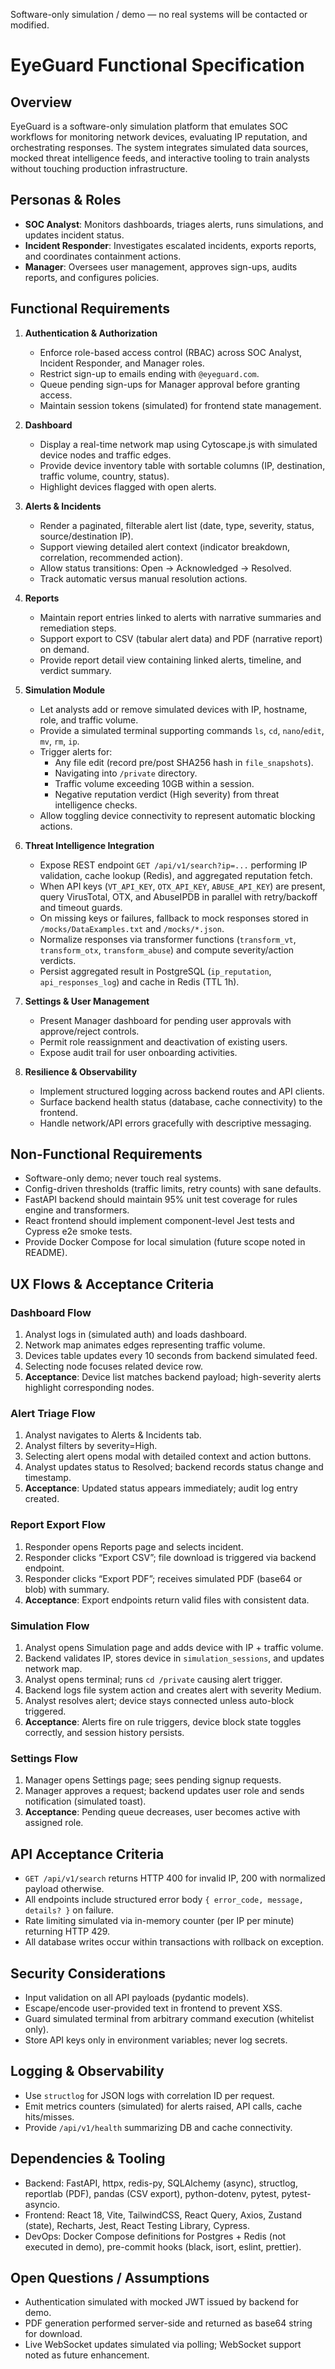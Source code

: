 ﻿Software-only simulation / demo — no real systems will be contacted or modified.
# EyeGuard Functional Specification

## Overview
EyeGuard is a software-only simulation platform that emulates SOC workflows for monitoring network devices, evaluating IP reputation, and orchestrating responses. The system integrates simulated data sources, mocked threat intelligence feeds, and interactive tooling to train analysts without touching production infrastructure.

## Personas & Roles
- **SOC Analyst**: Monitors dashboards, triages alerts, runs simulations, and updates incident status.
- **Incident Responder**: Investigates escalated incidents, exports reports, and coordinates containment actions.
- **Manager**: Oversees user management, approves sign-ups, audits reports, and configures policies.

## Functional Requirements
1. **Authentication & Authorization**
   - Enforce role-based access control (RBAC) across SOC Analyst, Incident Responder, and Manager roles.
   - Restrict sign-up to emails ending with `@eyeguard.com`.
   - Queue pending sign-ups for Manager approval before granting access.
   - Maintain session tokens (simulated) for frontend state management.

2. **Dashboard**
   - Display a real-time network map using Cytoscape.js with simulated device nodes and traffic edges.
   - Provide device inventory table with sortable columns (IP, destination, traffic volume, country, status).
   - Highlight devices flagged with open alerts.

3. **Alerts & Incidents**
   - Render a paginated, filterable alert list (date, type, severity, status, source/destination IP).
   - Support viewing detailed alert context (indicator breakdown, correlation, recommended action).
   - Allow status transitions: Open → Acknowledged → Resolved.
   - Track automatic versus manual resolution actions.

4. **Reports**
   - Maintain report entries linked to alerts with narrative summaries and remediation steps.
   - Support export to CSV (tabular alert data) and PDF (narrative report) on demand.
   - Provide report detail view containing linked alerts, timeline, and verdict summary.

5. **Simulation Module**
   - Let analysts add or remove simulated devices with IP, hostname, role, and traffic volume.
   - Provide a simulated terminal supporting commands `ls`, `cd`, `nano`/`edit`, `mv`, `rm`, `ip`.
   - Trigger alerts for:
     - Any file edit (record pre/post SHA256 hash in `file_snapshots`).
     - Navigating into `/private` directory.
     - Traffic volume exceeding 10GB within a session.
     - Negative reputation verdict (High severity) from threat intelligence checks.
   - Allow toggling device connectivity to represent automatic blocking actions.

6. **Threat Intelligence Integration**
   - Expose REST endpoint `GET /api/v1/search?ip=...` performing IP validation, cache lookup (Redis), and aggregated reputation fetch.
   - When API keys (`VT_API_KEY`, `OTX_API_KEY`, `ABUSE_API_KEY`) are present, query VirusTotal, OTX, and AbuseIPDB in parallel with retry/backoff and timeout guards.
   - On missing keys or failures, fallback to mock responses stored in `/mocks/DataExamples.txt` and `/mocks/*.json`.
   - Normalize responses via transformer functions (`transform_vt`, `transform_otx`, `transform_abuse`) and compute severity/action verdicts.
   - Persist aggregated result in PostgreSQL (`ip_reputation`, `api_responses_log`) and cache in Redis (TTL 1h).

7. **Settings & User Management**
   - Present Manager dashboard for pending user approvals with approve/reject controls.
   - Permit role reassignment and deactivation of existing users.
   - Expose audit trail for user onboarding activities.

8. **Resilience & Observability**
   - Implement structured logging across backend routes and API clients.
   - Surface backend health status (database, cache connectivity) to the frontend.
   - Handle network/API errors gracefully with descriptive messaging.

## Non-Functional Requirements
- Software-only demo; never touch real systems.
- Config-driven thresholds (traffic limits, retry counts) with sane defaults.
- FastAPI backend should maintain 95% unit test coverage for rules engine and transformers.
- React frontend should implement component-level Jest tests and Cypress e2e smoke tests.
- Provide Docker Compose for local simulation (future scope noted in README).

## UX Flows & Acceptance Criteria
### Dashboard Flow
1. Analyst logs in (simulated auth) and loads dashboard.
2. Network map animates edges representing traffic volume.
3. Devices table updates every 10 seconds from backend simulated feed.
4. Selecting node focuses related device row.
5. **Acceptance**: Device list matches backend payload; high-severity alerts highlight corresponding nodes.

### Alert Triage Flow
1. Analyst navigates to Alerts & Incidents tab.
2. Analyst filters by severity=High.
3. Selecting alert opens modal with detailed context and action buttons.
4. Analyst updates status to Resolved; backend records status change and timestamp.
5. **Acceptance**: Updated status appears immediately; audit log entry created.

### Report Export Flow
1. Responder opens Reports page and selects incident.
2. Responder clicks “Export CSV”; file download is triggered via backend endpoint.
3. Responder clicks “Export PDF”; receives simulated PDF (base64 or blob) with summary.
4. **Acceptance**: Export endpoints return valid files with consistent data.

### Simulation Flow
1. Analyst opens Simulation page and adds device with IP + traffic volume.
2. Backend validates IP, stores device in `simulation_sessions`, and updates network map.
3. Analyst opens terminal; runs `cd /private` causing alert trigger.
4. Backend logs file system action and creates alert with severity Medium.
5. Analyst resolves alert; device stays connected unless auto-block triggered.
6. **Acceptance**: Alerts fire on rule triggers, device block state toggles correctly, and session history persists.

### Settings Flow
1. Manager opens Settings page; sees pending signup requests.
2. Manager approves a request; backend updates user role and sends notification (simulated toast).
3. **Acceptance**: Pending queue decreases, user becomes active with assigned role.

## API Acceptance Criteria
- `GET /api/v1/search` returns HTTP 400 for invalid IP, 200 with normalized payload otherwise.
- All endpoints include structured error body `{ error_code, message, details? }` on failure.
- Rate limiting simulated via in-memory counter (per IP per minute) returning HTTP 429.
- All database writes occur within transactions with rollback on exception.

## Security Considerations
- Input validation on all API payloads (pydantic models).
- Escape/encode user-provided text in frontend to prevent XSS.
- Guard simulated terminal from arbitrary command execution (whitelist only).
- Store API keys only in environment variables; never log secrets.

## Logging & Observability
- Use `structlog` for JSON logs with correlation ID per request.
- Emit metrics counters (simulated) for alerts raised, API calls, cache hits/misses.
- Provide `/api/v1/health` summarizing DB and cache connectivity.

## Dependencies & Tooling
- Backend: FastAPI, httpx, redis-py, SQLAlchemy (async), structlog, reportlab (PDF), pandas (CSV export), python-dotenv, pytest, pytest-asyncio.
- Frontend: React 18, Vite, TailwindCSS, React Query, Axios, Zustand (state), Recharts, Jest, React Testing Library, Cypress.
- DevOps: Docker Compose definitions for Postgres + Redis (not executed in demo), pre-commit hooks (black, isort, eslint, prettier).

## Open Questions / Assumptions
- Authentication simulated with mocked JWT issued by backend for demo.
- PDF generation performed server-side and returned as base64 string for download.
- Live WebSocket updates simulated via polling; WebSocket support noted as future enhancement.

